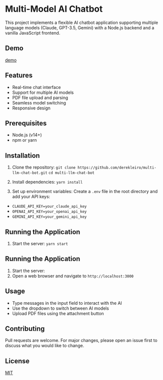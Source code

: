 # Multi-Model AI Chatbot

This project implements a flexible AI chatbot application supporting multiple language models (Claude, GPT-3.5, Gemini) with a Node.js backend and a vanilla JavaScript frontend.

## Demo
[demo](https://poodleai-136ccf80dabd.herokuapp.com/)

## Features

- Real-time chat interface
- Support for multiple AI models
- PDF file upload and parsing
- Seamless model switching
- Responsive design

## Prerequisites

- Node.js (v14+)
- npm or yarn

## Installation

1. Clone the repository:
```git clone https://github.com/derekleiro/multi-llm-chat-bot.git```
```cd multi-llm-chat-bot```

2. Install dependencies:
```yarn install```

3. Set up environment variables:
Create a `.env` file in the root directory and add your API keys:
- ```CLAUDE_API_KEY=your_claude_api_key```
- ```OPENAI_API_KEY=your_openai_api_key```
- ```GEMINI_API_KEY=your_gemini_api_key```

## Running the Application

1. Start the server:
```yarn start```

## Running the Application

1. Start the server:
2. Open a web browser and navigate to `http://localhost:3000`

## Usage

- Type messages in the input field to interact with the AI
- Use the dropdown to switch between AI models
- Upload PDF files using the attachment button

## Contributing

Pull requests are welcome. For major changes, please open an issue first to discuss what you would like to change.

## License

[MIT](https://choosealicense.com/licenses/mit/)
